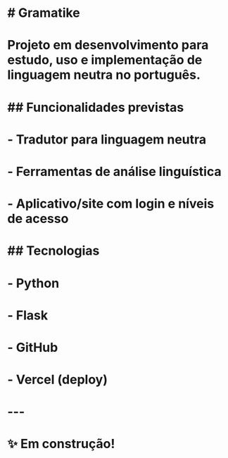 # \# Gramatike

# 

# Projeto em desenvolvimento para estudo, uso e implementação de linguagem neutra no português.  

# 

# \## Funcionalidades previstas

# \- Tradutor para linguagem neutra

# \- Ferramentas de análise linguística

# \- Aplicativo/site com login e níveis de acesso

# 

# \## Tecnologias

# \- Python

# \- Flask

# \- GitHub

# \- Vercel (deploy)

# 

# ---

# 

# ✨ Em construção!  



